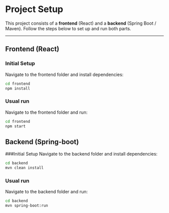 # Project Setup

This project consists of a **frontend** (React) and a **backend** (Spring Boot / Maven). Follow the steps below to set up and run both parts.

---

## Frontend (React)

### Initial Setup
Navigate to the frontend folder and install dependencies:
```bash
cd frontend
npm install
```

### Usual run
Navigate to the frontend folder and run:
```bash
cd frontend
npm start
```

## Backend (Spring-boot)

###Initial Setup
Navigate to the backend folder and install dependencies:
```bash
cd backend
mvn clean install
```

### Usual run
Navigate to the backend folder and run:
```bash
cd backend
mvn spring-boot:run
```

